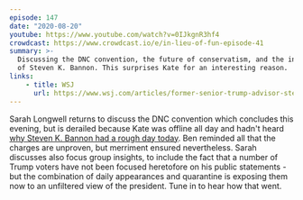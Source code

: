 ```yaml
---
episode: 147
date: "2020-08-20"
youtube: https://www.youtube.com/watch?v=0IJkgnR3hf4
crowdcast: https://www.crowdcast.io/e/in-lieu-of-fun-episode-41
summary: >-
  Discussing the DNC convention, the future of conservatism, and the indictment
  of Steven K. Bannon. This surprises Kate for an interesting reason.
links:
    - title: WSJ
      url: https://www.wsj.com/articles/former-senior-trump-advisor-steve-bannon-charged-with-alleged-fundraising-scheme-11597931727
---
```


Sarah Longwell returns to discuss the DNC convention which concludes this
evening, but is derailed because Kate was offline all day and hadn't heard [why
Steven K. Bannon had a rough day today][wsj]. Ben reminded all that the charges are
unproven, but merriment ensured nevertheless. Sarah discusses also focus group
insights, to include the fact that a number of Trump voters have not been
focused heretofore on his public statements - but the combination of daily
appearances and quarantine is exposing them now to an unfiltered view of the
president. Tune in to hear how that went.

[wsj]: https://www.wsj.com/articles/former-senior-trump-advisor-steve-bannon-charged-with-alleged-fundraising-scheme-11597931727
